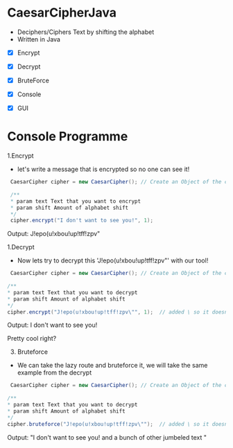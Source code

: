 # CaesarCipherJava

- Deciphers/Ciphers Text by shifting the alphabet
- Written in Java

- [X] Encrypt
- [X] Decrypt
- [X] BruteForce
- [X] Console
- [X] GUI








# Console Programme

1.Encrypt
  - let's write a message that is encrypted so no one can see it!

```java
 CaesarCipher cipher = new CaesarCipher(); // Create an Object of the class
 
 /**
 * param text Text that you want to encrypt
 * param shift Amount of alphabet shift
 */
 cipher.encrypt("I don't want to see you!", 1); 
 ```
 
 Output: J!epo(u!xbou!up!tff!zpv"
 
 
 
 
1.Decrypt
  - Now lets try to decrypt this 'J!epo(u!xbou!up!tff!zpv"' with our tool!
 ```java
  CaesarCipher cipher = new CaesarCipher(); // Create an Object of the class
  
 /**
 * param text Text that you want to decrypt
 * param shift Amount of alphabet shift
 */
 cipher.encrypt("J!epo(u!xbou!up!tff!zpv\"", 1);  // added \ so it doesn't break the format/programme
 ```
 
 Output: I don't want to see you!
 
 Pretty cool right?
 
 
 
3. Bruteforce
  - We can take the lazy route and bruteforce it, we will take the same example from the decrypt
 ```java
  CaesarCipher cipher = new CaesarCipher(); // Create an Object of the class
  
 /**
 * param text Text that you want to decrypt
 * param shift Amount of alphabet shift
 */
 cipher.bruteforce("J!epo(u!xbou!up!tff!zpv\"");  // added \ so it doesn't break the format/programme
 ```
 
 Output: 
"I don't want to see you!
 and a bunch of other jumbeled text
"



  
